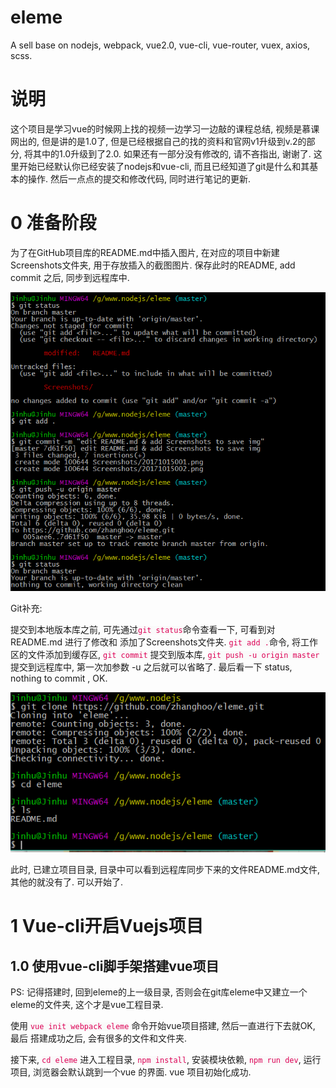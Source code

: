# eleme
A sell base on nodejs, webpack, vue2.0, vue-cli, vue-router, vuex, axios, scss.

# 说明
这个项目是学习vue的时候网上找的视频一边学习一边敲的课程总结, 视频是慕课网出的, 但是讲的是1.0了, 但是已经根据自己的找的资料和官网v1升级到v.2的部分, 将其中的1.0升级到了2.0. 如果还有一部分没有修改的, 请不吝指出, 谢谢了.
这里开始已经默认你已经安装了nodejs和vue-cli, 而且已经知道了git是什么和其基本的操作. 然后一点点的提交和修改代码, 同时进行笔记的更新.

# 0 准备阶段
为了在GitHub项目库的README.md中插入图片, 在对应的项目中新建Screenshots文件夹, 用于存放插入的截图图片. 保存此时的README, add commit 之后, 同步到远程库中.
<p align="center">
<img src="https://github.com/zhanghoo/eleme/blob/master/Screenshots/20171015003.png" alt="将本地git库同步到远程git库中"></p>
<div>
<p>Git补充:</p> 
<p>提交到本地版本库之前, 可先通过<code style="color: #dd0055;background: #fafafa;">git status</code>命令查看一下, 可看到对README.md 进行了修改和 添加了Screenshots文件夹. <code style="color: #dd0055;background: #fafafa;">git add .</code>命令, 将工作区的文件添加到缓存区, <code style="color: #dd0055;background: #fafafa;">git commit</code> 提交到版本库, 
<code style="color: #dd0055;background: #fafafa;">git push -u origin master</code> 提交到远程库中, 第一次加参数 -u  之后就可以省略了. 最后看一下 status, nothing to commit , OK.
</p>
</div>
<p align="center"><img src="https://github.com/zhanghoo/eleme/blob/master/Screenshots/20171015001.png" alt="将远程库关联同步到本地"></p>
<p>此时, 已建立项目目录, 目录中可以看到远程库同步下来的文件README.md文件, 其他的就没有了. 可以开始了. </p>

# 1 Vue-cli开启Vuejs项目
## 1.0 使用vue-cli脚手架搭建vue项目
<p>PS: 记得搭建时, 回到eleme的上一级目录, 否则会在git库eleme中又建立一个eleme的文件夹, 这个才是vue工程目录.</p>
<p>使用 <code style="color: #dd0055;background: #fafafa;">vue init webpack eleme</code> 命令开始vue项目搭建, 然后一直进行下去就OK, 最后 搭建成功之后, 会有很多的文件和文件夹. </p>
<p>接下来, <code style="color: #dd0055;background: #fafafa;">cd eleme</code> 进入工程目录, <code style="color: #dd0055;background: #fafafa;">npm install</code>, 安装模块依赖, <code style="color: #dd0055;background: #fafafa;">npm run dev</code>, 运行项目, 浏览器会默认跳到一个vue 的界面. vue 项目初始化成功.</p>

